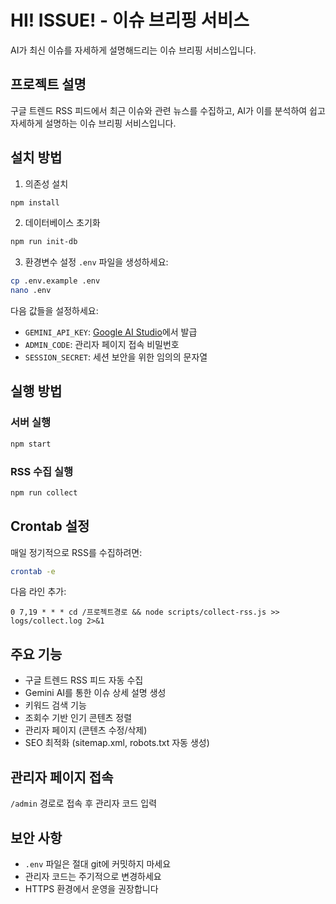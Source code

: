 # HI! ISSUE! - 이슈 브리핑 서비스

AI가 최신 이슈를 자세하게 설명해드리는 이슈 브리핑 서비스입니다.

## 프로젝트 설명

구글 트렌드 RSS 피드에서 최근 이슈와 관련 뉴스를 수집하고, AI가 이를 분석하여 쉽고 자세하게 설명하는 이슈 브리핑 서비스입니다.

## 설치 방법

1. 의존성 설치
```bash
npm install
```

2. 데이터베이스 초기화
```bash
npm run init-db
```

3. 환경변수 설정
`.env` 파일을 생성하세요:
```bash
cp .env.example .env
nano .env
```

다음 값들을 설정하세요:
- `GEMINI_API_KEY`: [Google AI Studio](https://makersuite.google.com/app/apikey)에서 발급
- `ADMIN_CODE`: 관리자 페이지 접속 비밀번호
- `SESSION_SECRET`: 세션 보안을 위한 임의의 문자열

## 실행 방법

### 서버 실행
```bash
npm start
```

### RSS 수집 실행
```bash
npm run collect
```

## Crontab 설정

매일 정기적으로 RSS를 수집하려면:
```bash
crontab -e
```

다음 라인 추가:
```
0 7,19 * * * cd /프로젝트경로 && node scripts/collect-rss.js >> logs/collect.log 2>&1
```

## 주요 기능

- 구글 트렌드 RSS 피드 자동 수집
- Gemini AI를 통한 이슈 상세 설명 생성
- 키워드 검색 기능
- 조회수 기반 인기 콘텐츠 정렬
- 관리자 페이지 (콘텐츠 수정/삭제)
- SEO 최적화 (sitemap.xml, robots.txt 자동 생성)

## 관리자 페이지 접속

`/admin` 경로로 접속 후 관리자 코드 입력

## 보안 사항

- `.env` 파일은 절대 git에 커밋하지 마세요
- 관리자 코드는 주기적으로 변경하세요
- HTTPS 환경에서 운영을 권장합니다